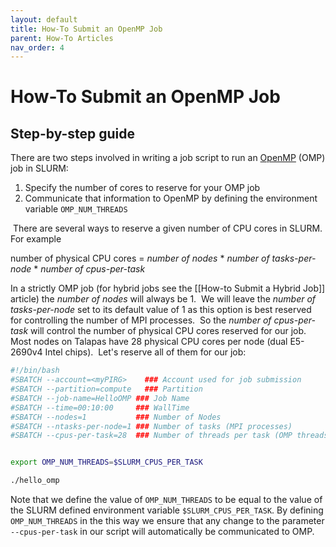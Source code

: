 ```yaml
---
layout: default
title: How-To Submit an OpenMP Job
parent: How-To Articles
nav_order: 4
---
```


# How-To Submit an OpenMP Job

## Step-by-step guide

There are two steps involved in writing a job script to run an [OpenMP](https://en.wikipedia.org/wiki/OpenMP) (OMP) job in SLURM:

1. Specify the number of cores to reserve for your OMP job
2. Communicate that information to OpenMP by defining the environment variable `OMP_NUM_THREADS`

 There are several ways to reserve a given number of CPU cores in SLURM. For example

number of physical CPU cores = _number of nodes_ \* _number of tasks-per-node_ \* _number of cpus-per-task_

In a strictly OMP job (for hybrid jobs see the [[How-to Submit a Hybrid Job]] article) the _number of nodes_ will always be 1.  We will leave the _number of tasks-per-node_ set to its default value of 1 as this option is best reserved for controlling the number of MPI processes.  So the _number of cpus-per-task_ will control the number of physical CPU cores reserved for our job.  Most nodes on Talapas have 28 physical CPU cores per node (dual E5-2690v4 Intel chips).  Let's reserve all of them for our job:

```bash
#!/bin/bash
#SBATCH --account=<myPIRG>    ### Account used for job submission
#SBATCH --partition=compute   ### Partition
#SBATCH --job-name=HelloOMP ### Job Name
#SBATCH --time=00:10:00     ### WallTime
#SBATCH --nodes=1           ### Number of Nodes
#SBATCH --ntasks-per-node=1 ### Number of tasks (MPI processes)
#SBATCH --cpus-per-task=28  ### Number of threads per task (OMP threads)


export OMP_NUM_THREADS=$SLURM_CPUS_PER_TASK

./hello_omp
```

Note that we define the value of `OMP_NUM_THREADS` to be equal to the value of the SLURM defined environment variable `$SLURM_CPUS_PER_TASK`. By defining `OMP_NUM_THREADS` in the this way we ensure that any change to the parameter `--cpus-per-task` in our script will automatically be communicated to OMP.

